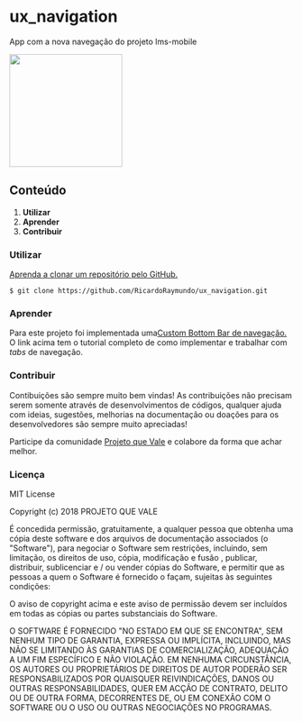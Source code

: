 # ux_navigation

App com a nova navegação do projeto lms-mobile

<img src="https://media.giphy.com/media/MeDh14KIsqiRhnquUv/giphy.gif" width="200">

## Conteúdo
1. __Utilizar__
2. __Aprender__
3. __Contribuir__

### Utilizar

[Aprenda a clonar um repositório pelo GitHub.](https://help.github.com/en/articles/cloning-a-repository)

```
$ git clone https://github.com/RicardoRaymundo/ux_navigation.git
```

### Aprender  
Para este projeto foi implementada uma[Custom Bottom Bar de navegação.](https://medium.com/coding-with-flutter/flutter-bottomappbar-navigation-with-fab-8b962bb55013)
O link acima tem o tutorial completo de como implementar e trabalhar com _tabs_ de navegação.

### Contribuir 
Contibuições são sempre muito bem vindas! As contribuições não precisam serem somente através de desenvolvimentos de códigos, qualquer ajuda com ideias, sugestões, melhorias na documentação ou doações para os desenvolvedores são sempre muito apreciadas!

Participe da comunidade [Projeto que Vale](http://www.projetoquevale.com.br/) e colabore da forma que achar melhor.

### Licença
MIT License

Copyright (c) 2018 PROJETO QUE VALE

É concedida permissão, gratuitamente, a qualquer pessoa que obtenha uma cópia deste software e dos arquivos de documentação associados (o "Software"), para negociar o Software sem restrições, incluindo, sem limitação, os direitos de uso, cópia, modificação e fusão , publicar, distribuir, sublicenciar e / ou vender cópias do Software, e permitir que as pessoas a quem o Software é fornecido o façam, sujeitas às seguintes condições:

O aviso de copyright acima e este aviso de permissão devem ser incluídos em todas as cópias ou partes substanciais do Software.

O SOFTWARE É FORNECIDO "NO ESTADO EM QUE SE ENCONTRA", SEM NENHUM TIPO DE GARANTIA, EXPRESSA OU IMPLÍCITA, INCLUINDO, MAS NÃO SE LIMITANDO ÀS GARANTIAS DE COMERCIALIZAÇÃO, ADEQUAÇÃO A UM FIM ESPECÍFICO E NÃO VIOLAÇÃO. EM NENHUMA CIRCUNSTÂNCIA, OS AUTORES OU PROPRIETÁRIOS DE DIREITOS DE AUTOR PODERÃO SER RESPONSABILIZADOS POR QUAISQUER REIVINDICAÇÕES, DANOS OU OUTRAS RESPONSABILIDADES, QUER EM ACÇÃO DE CONTRATO, DELITO OU DE OUTRA FORMA, DECORRENTES DE, OU EM CONEXÃO COM O SOFTWARE OU O USO OU OUTRAS NEGOCIAÇÕES NO PROGRAMAS.

